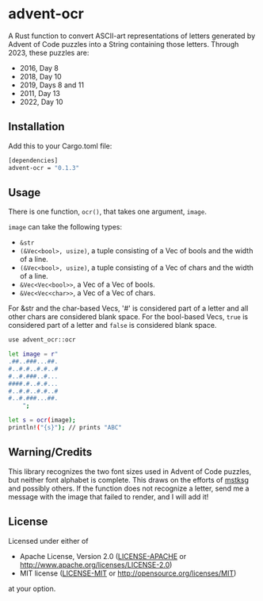 # advent-ocr

A Rust function to convert ASCII-art representations of letters generated by Advent of Code puzzles into a String containing those letters. Through 2023, these puzzles are:
* 2016, Day 8
* 2018, Day 10
* 2019, Days 8 and 11
* 2011, Day 13
* 2022, Day 10

## Installation

Add this to your Cargo.toml file:
```sh
[dependencies]
advent-ocr = "0.1.3"
```

## Usage

There is one function, `ocr()`, that takes one argument, `image`.

`image` can take the following types:
* `&str`
* `(&Vec<bool>, usize)`, a tuple consisting of a Vec of bools and the width of a line.
* `(&Vec<bool>, usize)`, a tuple consisting of a Vec of chars and the width of a line.
* `&Vec<Vec<bool>>`, a Vec of a Vec of bools.
* `&Vec<Vec<char>>`, a Vec of a Vec of chars.

For &str and the char-based Vecs, '#' is considered part of a letter and all other chars are considered blank space. For the bool-based Vecs, `true` is considered part of a letter and `false` is considered blank space.

```sh
use advent_ocr::ocr

let image = r"
.##..###...##.
#..#.#..#.#..#
#..#.###..#...
####.#..#.#...
#..#.#..#.#..#
#..#.###...##.
    ";

let s = ocr(image);
println!("{s}"); // prints "ABC"
```

## Warning/Credits

This library recognizes the two font sizes used in Advent of Code puzzles, but neither font alphabet is complete. This draws on the efforts of [mstksg](https://github.com/mstksg) and possibly others. If the function does not recognize a letter, send me a message with the image that failed to render, and I will add it!

## License

Licensed under either of

- Apache License, Version 2.0 ([LICENSE-APACHE](LICENSE-APACHE) or
  http://www.apache.org/licenses/LICENSE-2.0)
- MIT license ([LICENSE-MIT](LICENSE-MIT) or http://opensource.org/licenses/MIT)

at your option.
